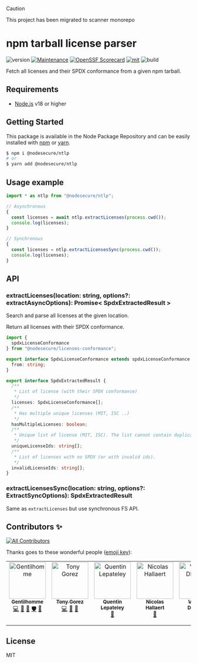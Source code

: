 > [!CAUTION]
> This project has been migrated to scanner monorepo

# npm tarball license parser

![version](https://img.shields.io/badge/dynamic/json.svg?style=for-the-badge&url=https://raw.githubusercontent.com/NodeSecure/npm-tarball-license-parser/master/package.json&query=$.version&label=Version)
[![Maintenance](https://img.shields.io/badge/Maintained%3F-yes-green.svg?style=for-the-badge)](https://github.com/NodeSecure/npm-tarball-license-parser/graphs/commit-activity)
[![OpenSSF
Scorecard](https://api.securityscorecards.dev/projects/github.com/NodeSecure/npm-tarball-license-parser/badge?style=for-the-badge)](https://api.securityscorecards.dev/projects/github.com/NodeSecure/npm-tarball-license-parser)
[![mit](https://img.shields.io/github/license/NodeSecure/npm-tarball-license-parser.svg?style=for-the-badge)](https://github.com/NodeSecure/npm-tarball-license-parser/blob/master/LICENSE)
![build](https://img.shields.io/github/actions/workflow/status/NodeSecure/npm-tarball-license-parser/node.js.yml?style=for-the-badge)

Fetch all licenses and their SPDX conformance from a given npm tarball.

## Requirements

- [Node.js](https://nodejs.org/en/) v18 or higher

## Getting Started

This package is available in the Node Package Repository and can be easily installed with [npm](https://docs.npmjs.com/getting-started/what-is-npm) or [yarn](https://yarnpkg.com).

```bash
$ npm i @nodesecure/ntlp
# or
$ yarn add @nodesecure/ntlp
```

## Usage example

```js
import * as ntlp from "@nodesecure/ntlp";

// Asynchronous
{
  const licenses = await ntlp.extractLicenses(process.cwd());
  console.log(licenses);
}

// Synchronous
{
  const licenses = ntlp.extractLicensesSync(process.cwd());
  console.log(licenses);
}
```

## API

### extractLicenses(location: string, options?: extractAsyncOptions): Promise< SpdxExtractedResult >

Search and parse all licenses at the given location.

Return all licenses with their SPDX conformance.

```ts
import {
  spdxLicenseConformance
} from "@nodesecure/licenses-conformance";

export interface SpdxLicenseConformance extends spdxLicenseConformance {
  from: string;
}

export interface SpdxExtractedResult {
  /**
   * List of license (with their SPDX conformance)
   */
  licenses: SpdxLicenseConformance[];
  /**
   * Has multiple unique licenses (MIT, ISC ..)
   */
  hasMultipleLicenses: boolean;
  /**
   * Unique list of license (MIT, ISC). The list cannot contain duplicate.
   */
  uniqueLicenseIds: string[];
  /**
   * List of licenses with no SPDX (or with invalid ids).
   */
  invalidLicenseIds: string[];
}
```

### extractLicensesSync(location: string, options?: ExtractSyncOptions): SpdxExtractedResult
Same as `extractLicenses` but use synchronous FS API.

## Contributors ✨

<!-- ALL-CONTRIBUTORS-BADGE:START - Do not remove or modify this section -->

[![All Contributors](https://img.shields.io/badge/all_contributors-6-orange.svg?style=flat-square)](#contributors-)

<!-- ALL-CONTRIBUTORS-BADGE:END -->

Thanks goes to these wonderful people ([emoji key](https://allcontributors.org/docs/en/emoji-key)):

<!-- ALL-CONTRIBUTORS-LIST:START - Do not remove or modify this section -->
<!-- prettier-ignore-start -->
<!-- markdownlint-disable -->
<table>
  <tbody>
    <tr>
      <td align="center" valign="top" width="14.28%"><a href="https://www.linkedin.com/in/thomas-gentilhomme/"><img src="https://avatars.githubusercontent.com/u/4438263?v=4?s=100" width="100px;" alt="Gentilhomme"/><br /><sub><b>Gentilhomme</b></sub></a><br /><a href="https://github.com/NodeSecure/npm-tarball-license-parser/commits?author=fraxken" title="Code">💻</a> <a href="https://github.com/NodeSecure/npm-tarball-license-parser/commits?author=fraxken" title="Documentation">📖</a> <a href="https://github.com/NodeSecure/npm-tarball-license-parser/pulls?q=is%3Apr+reviewed-by%3Afraxken" title="Reviewed Pull Requests">👀</a> <a href="#security-fraxken" title="Security">🛡️</a> <a href="https://github.com/NodeSecure/npm-tarball-license-parser/issues?q=author%3Afraxken" title="Bug reports">🐛</a></td>
      <td align="center" valign="top" width="14.28%"><a href="http://tonygo.dev"><img src="https://avatars.githubusercontent.com/u/22824417?v=4?s=100" width="100px;" alt="Tony Gorez"/><br /><sub><b>Tony Gorez</b></sub></a><br /><a href="https://github.com/NodeSecure/npm-tarball-license-parser/commits?author=tony-go" title="Code">💻</a> <a href="https://github.com/NodeSecure/npm-tarball-license-parser/commits?author=tony-go" title="Documentation">📖</a> <a href="https://github.com/NodeSecure/npm-tarball-license-parser/pulls?q=is%3Apr+reviewed-by%3Atony-go" title="Reviewed Pull Requests">👀</a></td>
      <td align="center" valign="top" width="14.28%"><a href="https://github.com/QuentinLpy"><img src="https://avatars.githubusercontent.com/u/31780359?v=4?s=100" width="100px;" alt="Quentin Lepateley"/><br /><sub><b>Quentin Lepateley</b></sub></a><br /><a href="https://github.com/NodeSecure/npm-tarball-license-parser/commits?author=QuentinLpy" title="Documentation">📖</a></td>
      <td align="center" valign="top" width="14.28%"><a href="https://github.com/Rossb0b"><img src="https://avatars.githubusercontent.com/u/39910164?v=4?s=100" width="100px;" alt="Nicolas Hallaert"/><br /><sub><b>Nicolas Hallaert</b></sub></a><br /><a href="https://github.com/NodeSecure/npm-tarball-license-parser/commits?author=Rossb0b" title="Documentation">📖</a></td>
      <td align="center" valign="top" width="14.28%"><a href="https://github.com/Kawacrepe"><img src="https://avatars.githubusercontent.com/u/40260517?v=4?s=100" width="100px;" alt="Vincent Dhennin"/><br /><sub><b>Vincent Dhennin</b></sub></a><br /><a href="https://github.com/NodeSecure/npm-tarball-license-parser/commits?author=Kawacrepe" title="Code">💻</a></td>
      <td align="center" valign="top" width="14.28%"><a href="https://github.com/fabnguess"><img src="https://avatars.githubusercontent.com/u/72697416?v=4?s=100" width="100px;" alt="Kouadio Fabrice Nguessan"/><br /><sub><b>Kouadio Fabrice Nguessan</b></sub></a><br /><a href="#maintenance-fabnguess" title="Maintenance">🚧</a></td>
    </tr>
  </tbody>
</table>

<!-- markdownlint-restore -->
<!-- prettier-ignore-end -->

<!-- ALL-CONTRIBUTORS-LIST:END -->

## License

MIT
